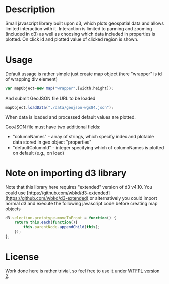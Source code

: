 # Description

Small javascript library built upon d3, which plots geospatial data and allows limited interaction with it. Interaction is limited to panning and zooming (included in d3) as well as choosing which data included in properties is plotted. On click id and plotted value of clicked region is shown.

# Usage

Default ussage is rather simple just create map object (here "wrapper" is id of wrapping div element)
```javascript
var mapObject=new map("wrapper",[width,height]);
```

And submit GeoJSON file URL to be loaded
```javascript
mapObject.loadData("./data/geojson-wgs84.json");
```

When data is loaded and processed default values are plotted.

GeoJSON file must have two additional fields:
* "columnNames" - array of strings, which specify index and plotable data stored in geo object "properties"
* "defaultColumnId" - integer specifying which of columnNames is plotted on default (e.g., on load)

# Note on importing d3 library

Note that this library here requires "extended" version of d3 v4.10. You could use [https://github.com/wbkd/d3-extended](https://github.com/wbkd/d3-extended) or alternatively you could import normal d3 and execute the following javascript code before creating map objects
```javascript
d3.selection.prototype.moveToFront = function() {  
    return this.each(function(){
        this.parentNode.appendChild(this);
    });
};
```

# License

Work done here is rather trivial, so feel free to use it under [WTFPL version 2](http://www.wtfpl.net/).

